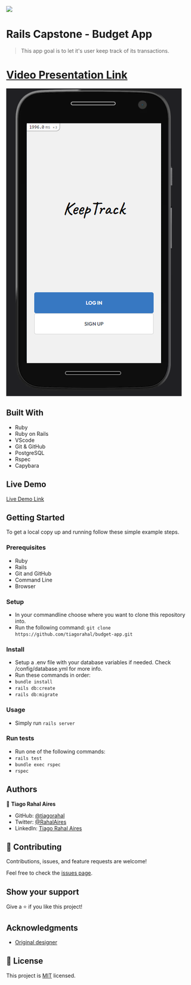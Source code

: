 ![](https://img.shields.io/badge/Microverse-blueviolet)

# Rails Capstone - Budget App

> This app goal is to let it's user keep track of its transactions.
# [Video Presentation Link](--------)

![screenshot](./app_screenshot.png)
## Built With

- Ruby
- Ruby on Rails
- VScode
- Git & GitHub
- PostgreSQL
- Rspec
- Capybara

## Live Demo

[Live Demo Link](https://safe-reef-20208.herokuapp.com)


## Getting Started

To get a local copy up and running follow these simple example steps.

### Prerequisites

- Ruby
- Rails
- Git and GitHub
- Command Line
- Browser
### Setup

- In your commandline choose where you want to clone this repository into.
- Run the following command: `git clone https://github.com/tiagorahal/budget-app.git`
### Install

- Setup a .env file with your database variables if needed. Check /config/database.yml for more info.
- Run these commands in order:
- `bundle install`
- `rails db:create`
- `rails db:migrate`

### Usage

- Simply run `rails server`
### Run tests

- Run one of the following commands:
- `rails test`
- `bundle exec rspec`
- `rspec` 
## Authors

👤  **Tiago Rahal Aires**

- GitHub: [@tiagorahal](https://github.com/tiagorahal)
- Twitter: [@RahalAires](https://twitter.com/RahalAires)
- LinkedIn: [Tiago Rahal Aires](https://linkedin.com/tiagorahal)

## 🤝 Contributing

Contributions, issues, and feature requests are welcome!

Feel free to check the [issues page](../../issues/).

## Show your support

Give a ⭐️ if you like this project!

## Acknowledgments

- [Original designer](https://www.behance.net/gregoirevella)

## 📝 License

This project is [MIT](./MIT.md) licensed.
